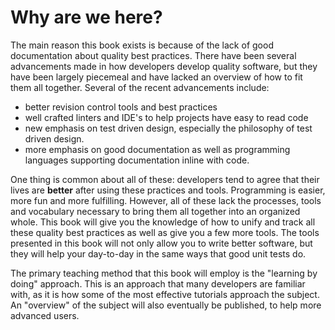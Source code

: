 # Why are we here?
The main reason this book exists is because of the lack of good documentation
about quality best practices. There have been several advancements made in
how developers develop quality software, but they have been largely piecemeal
and have lacked an overview of how to fit them all together. Several of the
recent advancements include:
- better revision control tools and best practices
- well crafted linters and IDE's to help projects have easy to read code
- new emphasis on test driven design, especially the philosophy of test
    driven design.
- more emphasis on good documentation as well as programming languages supporting
    documentation inline with code.

One thing is common about all of these: developers tend to agree
that their lives are **better** after using these practices and tools. Programming is easier,
more fun and more fulfilling. However, all of these lack the processes,
tools and vocabulary necessary to bring them all together into an organized whole.
This book will give you the knowledge of how to unify and track all these quality
best practices as well as give you a few more tools. The tools presented in this
book will not only allow you to write better software, but they will help your
day-to-day in the same ways that good unit tests do.

The primary teaching method that this book will employ is the "learning by doing"
approach. This is an approach that many developers are familiar with, as it is
how some of the most effective tutorials approach the subject. An "overview" of
the subject will also eventually be published, to help more advanced users.
